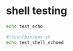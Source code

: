 # shell testing

```sh
echo test_echo
```

```sh {file: { name: test_shell_echo.sh }}
#!/usr/bin/env sh
echo test_shell_echoed
```
